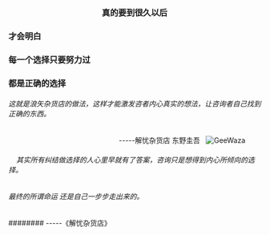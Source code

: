 ###                          <center> 真的要到很久以后 </center >
###                             才会明白 
###                        每一个选择只要努力过
###                           都是正确的选择
######     这就是浪矢杂货店的做法，这样才能激发咨者内心真实的想法，让咨询者自己找到正确的东西。 ######
                                                                          -----解忧杂货店  东野圭吾  
![GeeWaza](https://github.com/liyuanY/liyuanY.github.io/blob/master/images/2017122901.jpg?raw=true)
######     其实所有纠结做选择的人心里早就有了答案，咨询只是想得到内心所倾向的选择。
###### 最终的所谓命运 还是自己一步步走出来的。
########                                                                 -----《解忧杂货店》

